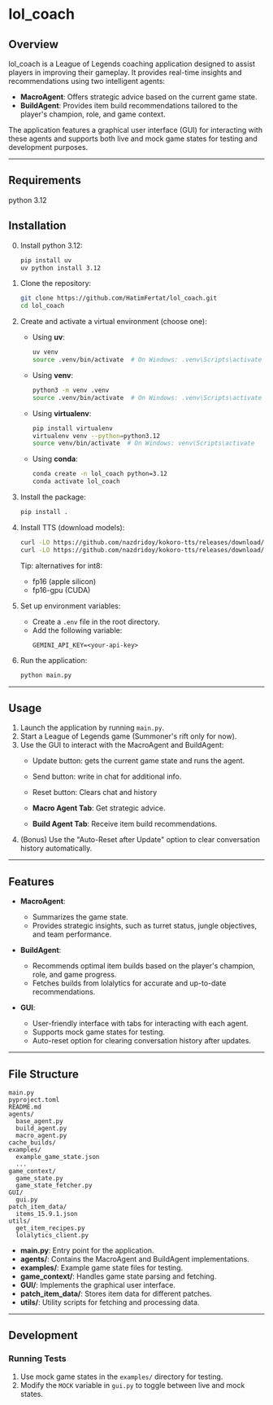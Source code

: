 # lol_coach

## Overview
lol_coach is a League of Legends coaching application designed to assist players in improving their gameplay. It provides real-time insights and recommendations using two intelligent agents:

- **MacroAgent**: Offers strategic advice based on the current game state.
- **BuildAgent**: Provides item build recommendations tailored to the player's champion, role, and game context.

The application features a graphical user interface (GUI) for interacting with these agents and supports both live and mock game states for testing and development purposes.

---

## Requirements 
python 3.12

## Installation

0. Install python 3.12:
   ```bash
   pip install uv
   uv python install 3.12
   ```

1. Clone the repository:
   ```bash
   git clone https://github.com/HatimFertat/lol_coach.git
   cd lol_coach
   ```

2. Create and activate a virtual environment (choose one):
   - Using **uv**:
     ```bash
     uv venv
     source .venv/bin/activate  # On Windows: .venv\Scripts\activate
     ```

   - Using **venv**:
     ```bash
     python3 -m venv .venv
     source .venv/bin/activate  # On Windows: .venv\Scripts\activate
     ```

   - Using **virtualenv**:
     ```bash
     pip install virtualenv
     virtualenv venv --python=python3.12
     source venv/bin/activate  # On Windows: venv\Scripts\activate
     ```

   - Using **conda**:
     ```bash
     conda create -n lol_coach python=3.12
     conda activate lol_coach
     ```

3. Install the package:
   ```bash
   pip install .
   ```
   
4. Install TTS (download models):
   ```bash
   curl -LO https://github.com/nazdridoy/kokoro-tts/releases/download/v1.0.0/voices-v1.0.bin 
   curl -LO https://github.com/nazdridoy/kokoro-tts/releases/download/v1.0.0/kokoro-v1.0.int8.onnx
   ```
   Tip: alternatives for int8: 
   - fp16 (apple silicon)
   - fp16-gpu (CUDA)
   

5. Set up environment variables:
   - Create a `.env` file in the root directory.
   - Add the following variable:
     ```
     GEMINI_API_KEY=<your-api-key>
     ```

6. Run the application:
   ```bash
   python main.py
   ```

---

## Usage

1. Launch the application by running `main.py`.
2. Start a League of Legends game (Summoner's rift only for now).
3. Use the GUI to interact with the MacroAgent and BuildAgent:
   - Update button: gets the current game state and runs the agent.
   - Send button: write in chat for additional info.
   - Reset button: Clears chat and history

   - **Macro Agent Tab**: Get strategic advice.
   - **Build Agent Tab**: Receive item build recommendations.
4. (Bonus) Use the "Auto-Reset after Update" option to clear conversation history automatically.

---

## Features
- **MacroAgent**:
  - Summarizes the game state.
  - Provides strategic insights, such as turret status, jungle objectives, and team performance.

- **BuildAgent**:
  - Recommends optimal item builds based on the player's champion, role, and game progress.
  - Fetches builds from lolalytics for accurate and up-to-date recommendations.

- **GUI**:
  - User-friendly interface with tabs for interacting with each agent.
  - Supports mock game states for testing.
  - Auto-reset option for clearing conversation history after updates.

---

## File Structure

```
main.py
pyproject.toml
README.md
agents/
  base_agent.py
  build_agent.py
  macro_agent.py
cache_builds/
examples/
  example_game_state.json
  ...
game_context/
  game_state.py
  game_state_fetcher.py
GUI/
  gui.py
patch_item_data/
  items_15.9.1.json
utils/
  get_item_recipes.py
  lolalytics_client.py
```

- **main.py**: Entry point for the application.
- **agents/**: Contains the MacroAgent and BuildAgent implementations.
- **examples/**: Example game state files for testing.
- **game_context/**: Handles game state parsing and fetching.
- **GUI/**: Implements the graphical user interface.
- **patch_item_data/**: Stores item data for different patches.
- **utils/**: Utility scripts for fetching and processing data.

---

## Development

### Running Tests
1. Use mock game states in the `examples/` directory for testing.
2. Modify the `MOCK` variable in `gui.py` to toggle between live and mock states.

